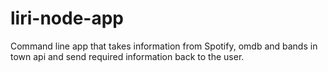 # liri-node-app
Command line app that takes information from Spotify, omdb and bands in town api and send required information back to the user.
